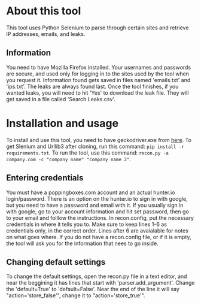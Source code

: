# About this tool
This tool uses Python Selenium to parse through certain sites and retrieve IP addresses, emails, and leaks.

## Information
You need to have Mozilla Firefox installed.  Your usernames and passwords are secure, and used only for logging in to the sites used by the tool when you request it.  Information found gets saved in files named 'emails.txt' and 'ips.txt'.  The leaks are always found last.  Once the tool finishes, if you wanted leaks, you will need to hit 'Yes' to download the leak file.  They will get saved in a file called 'Search Leaks.csv'.

# Installation and usage
To install and use this tool, you need to have geckodriver.exe from [here](https://github.com/mozilla/geckodriver/releases).  To get Slenium and Urllib3 after cloning, run this command: ```pip install -r requirements.txt```.  To run the tool, use this command: ```recon.py -a company.com -c "company name" "company name 2"```.

## Entering credentials
You must have a poppingboxes.com account and an actual hunter.io login/password.  There is an option on the hunter.io to sign in with google, but you need to have a password and email with it.  If you usually sign in with google, go to your account information and hit set password, then go to your email and folllow the instructions.  In recon.config, put the necessary credentials in where it tells you to.  Make sure to keep lines 1-6 as credentials only, in the correct order.  Lines after 6 are avaialable for notes on what goes where.  If you do not have a recon.config file, or if it is empty, the tool will ask you for the information that nees to go inside.

## Changing default settings
To change the default settings, open the recon.py file in a text editor, and near the beggining it has lines that start with 'parser.add_argument'.  Change the 'default=True' to 'default=False'.  Near the end of the line it will say "action='store_false'", change it to "action='store_true'".
